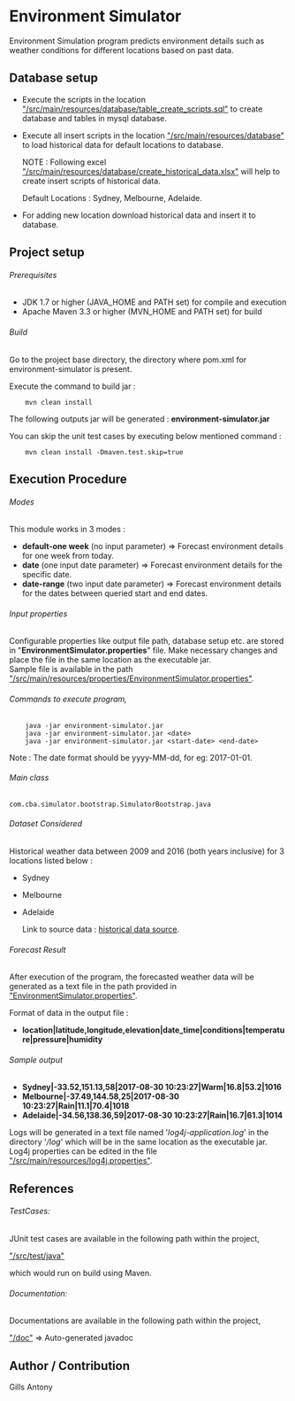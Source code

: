 # Environment Simulator

Environment Simulation program predicts environment details such as weather conditions for different locations based on past data.


## Database setup
- Execute the scripts in the location ["/src/main/resources/database/table_create_scripts.sql"](/environment-simulator/src/main/resources/log4j.properties) to create database and tables in mysql database.</br>
- Execute all insert scripts in the location ["/src/main/resources/database"](/environment-simulator/src/main/resources/database) to load historical data for default locations to database.</br>

	NOTE : Following excel ["/src/main/resources/database/create_historical_data.xlsx"](/environment-simulator/src/main/resources/database/create_historical_data.xlsx) will help to create insert
	scripts of historical data.

	Default Locations : Sydney, Melbourne, Adelaide.
	
- For adding new location download historical data and insert it to database.

## Project setup

###### Prerequisites

- JDK 1.7 or higher (JAVA_HOME and PATH set) for compile and execution
- Apache Maven 3.3 or higher (MVN_HOME and PATH set) for build


###### Build
Go to the project base directory, the directory where pom.xml for environment-simulator is present.

Execute the command to build jar :

```
	mvn clean install
```


The following outputs jar will be generated :  **environment-simulator.jar**

You can skip the unit test cases by executing below mentioned command :
```
	mvn clean install -Dmaven.test.skip=true
```


## Execution Procedure

######  Modes

This module works in 3 modes :

- **default-one week** (no input parameter)	=> Forecast environment details for one week from today.
- **date** (one input date parameter)		=> Forecast environment details for the specific date.
- **date-range** (two input date parameter)	=> Forecast environment details for the dates between queried start and end dates.

###### Input properties

Configurable properties like output file path, database setup etc. are stored in "**EnvironmentSimulator.properties**" file.
Make necessary changes and place the file in the same location as the executable jar. </br>
Sample file is available in the path ["/src/main/resources/properties/EnvironmentSimulator.properties"](/environment-simulator/src/main/resources/properties/EnvironmentSimulator.properties).

###### Commands to execute program,
```
	java -jar environment-simulator.jar
	java -jar environment-simulator.jar <date>
	java -jar environment-simulator.jar <start-date> <end-date>
```

Note : The date format should be yyyy-MM-dd, for eg: 2017-01-01.

###### Main class

`com.cba.simulator.bootstrap.SimulatorBootstrap.java`

###### Dataset Considered

Historical weather data between 2009 and 2016 (both years inclusive) for 3 locations listed below :

- Sydney
- Melbourne
- Adelaide

	Link to source data : [historical data source](https://www.wunderground.com/history/).

###### Forecast Result

After execution of the program, the forecasted weather data will be generated as a text file in the path provided in ["EnvironmentSimulator.properties"](/environment-simulator/src/main/resources/properties/EnvironmentSimulator.properties).

Format of data in the output file : 
- **location|latitude,longitude,elevation|date_time|conditions|temperature|pressure|humidity**

###### Sample output

-  **Sydney|-33.52,151.13,58|2017-08-30 10:23:27|Warm|16.8|53.2|1016**
-  **Melbourne|-37.49,144.58,25|2017-08-30 10:23:27|Rain|11.1|70.4|1018**
-  **Adelaide|-34.56,138.36,59|2017-08-30 10:23:27|Rain|16.7|61.3|1014**

Logs will be generated in a text file named '*log4j-application.log*' in the directory '*/log*' which will be in the same location as the executable jar. Log4j properties can be edited in the file ["/src/main/resources/log4j.properties"](environment-simulator/src/main/resources/log4j.properties).


## References
###### TestCases:

JUnit test cases are available in the following path within the project,

["/src/test/java"](environment-simulator/src/test/java/com/cba/simulator)

which would run on build using Maven.



###### Documentation:

Documentations are available in the following path within the project,

["/doc"](environment-simulator/doc/) => Auto-generated javadoc


## Author / Contribution

Gills Antony
